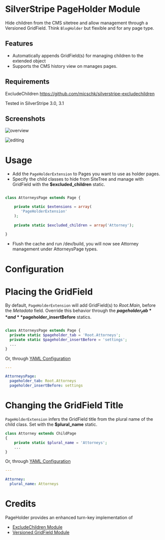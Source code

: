 # SilverStripe PageHolder Module

Hide children from the CMS sitetree and allow management through a Versioned GridField.
Think `BlogHolder` but flexible and for any page type.  


Features
--------

* Automatically appends GridField(s) for managing children to the extended object
* Supports the CMS history view on manages pages.


Requirements
------------

ExcludeChildren https://github.com/micschk/silverstripe-excludechildren

Tested in SilverStripe 3.0, 3.1


Screenshots
-----------

![overview](https://github.com/briceburg/silverstripe-pageholder/blob/master/docs/screenshots/pageholder.png?raw=true)

![editing](https://github.com/briceburg/silverstripe-pageholder/blob/master/docs/screenshots/pageholder_edit.png?raw=true)



Usage 
=====

* Add the `PageHolderExtension` to Pages you want to use as holder pages. 
* Specify the child classes to hide from SiteTree and manage with GridField with the **$excluded_children** static.

```php

class AttorneysPage extends Page {

    private static $extensions = array(
       'PageHolderExtension'
    );
    
    private static $excluded_children = array('Attorney');
 
}    
```

* Flush the cache and run /dev/build, you will now see Attorney management under AttorneysPage types.


Configuration
=============

# Placing the GridField

By default, `PageHolderExtension` will add GridField(s) to _Root.Main_, before the _Metadata_ field.
Override this behavior through the **$pageholder_tab** and **$pageholder_insertBefore** statics.

```php

class AttorneysPage extends Page {
  private static $pageholder_tab = 'Root.Attorneys';
  private static $pageholder_insertBefore = 'settings';
  ...
}
```

Or, through [YAML Configuration](http://doc.silverstripe.org/framework/en/topics/configuration)

```yaml
---

AttorneysPage:
  pageholder_tab: Root.Attorneys
  pageholder_insertBefore: settings

```

# Changing the GridField Title

`PageHolderExtension` infers the GridField title from the plural name of the
child class. Set with the **$plural_name** static.

```php
class Attorney extends ChildPage
{
    private static $plural_name = 'Attorneys';
    ...    
}
```

Or, through [YAML Configuration](http://doc.silverstripe.org/framework/en/topics/configuration)

```yaml
---

Attorney:
  plural_name: Attorneys

```

Credits
=======

PageHolder provides an enhanced turn-key implementation of
* [ExcludeChildren Module](https://github.com/micschk/silverstripe-excludechildren)
* [Versioned GridField Module](https://github.com/icecaster/silverstripe-versioned-gridfield)

